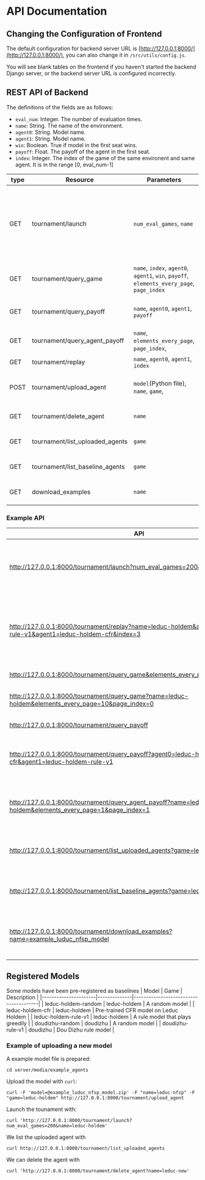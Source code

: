 # API Documentation

## Changing the Configuration of Frontend

The default configuration for backend server URL is [http://127.0.0.1:8000/](http://127.0.0.1:8000/), you can also change it in `/src/utils/config.js`.

You will see blank tables on the frontend if you haven't started the backend Django server, or the backend server URL is configured incorrectly.

## REST API of Backend
The definitions of the fields are as follows:
*   `eval_num`: Integer. The number of evaluation times.
*   `name`: String. The name of the environment.
*   `agent0`: String. Model name.
*   `agent1`: String. Model name.
*   `win`: Boolean. True if model in the first seat wins.
*   `payoff`: Float. The payoff of the agent in the first seat.
*   `index`: Integer. The index of the game of the same environent and same agent. It is in the range \[0, eval_num-1\]

| type | Resource                            |  Parameters                                                                               |  Description                                                                                                       |
|------|-------------------------------------|-------------------------------------------------------------------------------------------|------------------------------------------------------------------------------------------------------------------------|
| GET  | tournament/launch                   | `num_eval_games`, `name`                                                                  | Launch tournment on the game. Each pair of models will play `num_eval_games` times. Results will be saved in database. |
| GET  | tournament/query\_game              | `name`, `index`, `agent0`, `agent1`, `win`, `payoff`, `elements_every_page`, `page_index` | Query the games with the given parameters                                                                              |
| GET  | tournament/query\_payoff            | `name`, `agent0`, `agent1`, `payoff`                                                      | Query the payoffs with the given parameters                                                                            |
| GET  | tournament/query\_agent\_payoff     | `name`, `elements_every_page`, `page_index`,                                              | Query the payoffs of all the agents                                                                                    |
| GET  | tournament/replay                   | `name`, `agent0`, `agent1`, `index`                                                       | Return the replay data                                                                                                 |
| POST | tournament/upload\_agent            | `model`(Python file), `name`, `game`,                                                     | Upload a model file. `name` is model ID                                                                                |
| GET  | tournament/delete\_agent            | `name`                                                                                    | Delete the agent of the given name                                                                                     |
| GET  | tournament/list\_uploaded\_agents   | `game`                                                                                    | list all the uploaded agents                                                                                           |
| GET  | tournament/list\_baseline\_agents   | `game`                                                                                    | list all the baseline agents                                                                                           |
| GET  | download\_examples                  | `name`                                                                                    | download the example agents                                                                                            |

### Example API
| API                                                                                                                                      | Description                                                                              |
|------------------------------------------------------------------------------------------------------------------------------------------|------------------------------------------------------------------------------------------|
| http://127.0.0.1:8000/tournament/launch?num_eval_games=200&name=leduc-holdem                                                                  | Evaluate on Leduc Holdem with 200 games for each pair of models                          |
| http://127.0.0.1:8000/tournament/replay?name=leduc-holdem&agent0=leduc-holdem-rule-v1&agent1=leduc-holdem-cfr&index=3                    | Obtain the replay data between rule model and CFR model. Obtain the data of the 3rd game |
| http://127.0.0.1:8000/tournament/query_game&elements_every_page=10&page_index=0                                                      | Get all the game data                                                                    |
| http://127.0.0.1:8000/tournament/query_game?name=leduc-holdem&elements_every_page=10&page_index=0                                    | Get all the game data of Leduc Holdem                                                    |
| http://127.0.0.1:8000/tournament/query_payoff                                                                                           | Get all the payoffs                                                                      |
| http://127.0.0.1:8000/tournament/query_payoff?agent0=leduc-holdem-cfr&agent1=leduc-holdem-rule-v1                                       | Get all the payoffs between rule and CFR models                                          |
| http://127.0.0.1:8000/tournament/query_agent_payoff?name=leduc-holdem&elements_every_page=1&page_index=1                            | Get the payoffs of all the agents of leduc-holdem                                        |
| http://127.0.0.1:8000/tournament/list_uploaded_agents?game=leduc-holdem                                                                | List the uploaded agents of leduc-holdem                                                 |
| http://127.0.0.1:8000/tournament/list_baseline_agents?game=leduc-holdem                                                                | List the baseline agents of leduc-holdem                                                 |
| http://127.0.0.1:8000/tournament/download_examples?name=example_luduc_nfsp_model                                                     | Download the NFSP example model for Leduc Hold'em                                        |

## Registered Models
Some models have been pre-registered as baselines
| Model                | Game         | Description                           |
|----------------------|--------------|---------------------------------------|
| leduc-holdem-random  | leduc-holdem | A random model                        |
| leduc-holdem-cfr     | leduc-holdem | Pre-trained CFR model on Leduc Holdem |
| leduc-holdem-rule-v1 | leduc-holdem | A rule model that plays greedily      |
| doudizhu-random      | doudizhu     | A random model                        |
| doudizhu-rule-v1     | doudizhu     | Dou Dizhu rule model                  |

### Example of uploading a new model
A example model file is prepared:
```
cd server/media/example_agents
```
Upload the model with `curl`:
```
curl -F 'model=@example_luduc_nfsp_model.zip' -F "name=leduc-nfsp" -F "game=leduc-holdem" http://127.0.0.1:8000/tournament/upload_agent
```
Launch the tounament with:
```
curl 'http://127.0.0.1:8000/tournament/launch?num_eval_games=200&name=leduc-holdem'
```
We list the uploaded agent with
```
curl http://127.0.0.1:8000/tournament/list_uploaded_agents
```
We can delete the agent with
```
curl 'http://127.0.0.1:8000/tournament/delete_agent?name=leduc-new'
```

